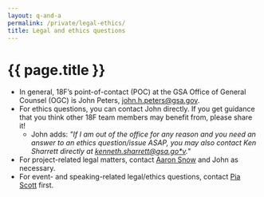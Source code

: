 ```yaml
---
layout: q-and-a
permalink: /private/legal-ethics/
title: Legal and ethics questions
---
```

# {{ page.title }}

* In general, 18F’s point-of-contact (POC) at the GSA Office of General Counsel (OGC) is John Peters, [john.h.peters@gsa.gov](mailto:john.h.peters@gsa.gov).
* For ethics questions, you can contact John directly. If you get guidance that you think other 18F team members may benefit from, please share it!
    * John adds: *"If I am out of the office for any reason and you need an answer to an ethics question/issue ASAP, you may also contact Ken Sharrett directly at [kenneth.sharrett@gsa.go*v](mailto:kenneth.sharrett@gsa.gov)."*
* For project-related legal matters, contact [Aaron Snow](mailto:aaron.snow@gsa.gov) and John as necessary.
* For event- and speaking-related legal/ethics questions, contact [Pia Scott](mailto:pia.scott@gsa.gov) first.
